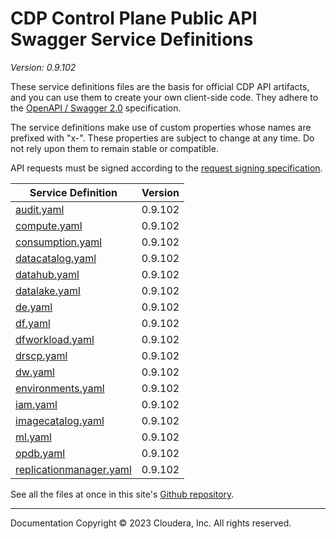 # CDP Control Plane Public API Swagger Service Definitions

*Version: 0.9.102*

These service definitions files are the basis for official CDP API artifacts,
and you can use them to create your own client-side code. They adhere to the
[OpenAPI / Swagger 2.0](https://swagger.io/specification/v2/) specification.

The service definitions make use of custom properties whose names are prefixed
with "x-". These properties are subject to change at any time. Do not rely upon
them to remain stable or compatible.

API requests must be signed according to the
[request signing specification](request_signing.md).

| Service Definition | Version |
| --- | --- |
| [audit.yaml](./audit.yaml) | 0.9.102 |
| [compute.yaml](./compute.yaml) | 0.9.102 |
| [consumption.yaml](./consumption.yaml) | 0.9.102 |
| [datacatalog.yaml](./datacatalog.yaml) | 0.9.102 |
| [datahub.yaml](./datahub.yaml) | 0.9.102 |
| [datalake.yaml](./datalake.yaml) | 0.9.102 |
| [de.yaml](./de.yaml) | 0.9.102 |
| [df.yaml](./df.yaml) | 0.9.102 |
| [dfworkload.yaml](./dfworkload.yaml) | 0.9.102 |
| [drscp.yaml](./drscp.yaml) | 0.9.102 |
| [dw.yaml](./dw.yaml) | 0.9.102 |
| [environments.yaml](./environments.yaml) | 0.9.102 |
| [iam.yaml](./iam.yaml) | 0.9.102 |
| [imagecatalog.yaml](./imagecatalog.yaml) | 0.9.102 |
| [ml.yaml](./ml.yaml) | 0.9.102 |
| [opdb.yaml](./opdb.yaml) | 0.9.102 |
| [replicationmanager.yaml](./replicationmanager.yaml) | 0.9.102 |

See all the files at once in this site's
[Github repository](https://github.com/cloudera/cdp-dev-docs/tree/master/api-docs/swagger).

----

Documentation Copyright © 2023 Cloudera, Inc. All rights reserved.

